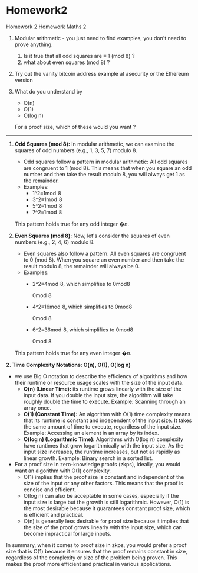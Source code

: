 # Homework2

Homework 2
Homework Maths 2

1. Modular arithmetic - you just need to find examples, you
don't need to prove anything.
    1. Is it true that all odd squares are ≡ 1 (mod 8) ?
    2. what about even squares (mod 8) ?
2. Try out the vanity bitcoin address example at asecurity
or the Ethereum version
3. What do you understand by
    - O(n)
    - O(1)
    - O(log n)
    
    For a proof size, which of these would you want ?
    

---

1. **Odd Squares (mod 8):** In modular arithmetic, we can examine the squares of odd numbers (e.g., 1, 3, 5, 7) modulo 8.
    - Odd squares follow a pattern in modular arithmetic: All odd squares are congruent to 1 (mod 8). This means that when you square an odd number and then take the result modulo 8, you will always get 1 as the remainder.
    - Examples:
        - 1^2≡1mod  8
        - 3^2≡1mod  8
        - 5^2≡1mod  8
        - 7^2≡1mod  8
    
    This pattern holds true for any odd integer �*n*.
    
2. **Even Squares (mod 8):** Now, let's consider the squares of even numbers (e.g., 2, 4, 6) modulo 8.
    - Even squares also follow a pattern: All even squares are congruent to 0 (mod 8). When you square an even number and then take the result modulo 8, the remainder will always be 0.
    - Examples:
        - 2^2≡4mod  8, which simplifies to 0mod8
            
            0mod  8
            
        - 4^2≡16mod  8, which simplifies to 0mod8
            
            0mod  8
            
        - 6^2≡36mod  8, which simplifies to 0mod8
            
            0mod  8
            
    
    This pattern holds true for any even integer �*n*.
    

**2. Time Complexity Notations: O(n), O(1), O(log n)**

- we use Big O notation to describe the efficiency of algorithms and how their runtime or resource usage scales with the size of the input data.
    - **O(n) (Linear Time):** its runtime grows linearly with the size of the input data. If you double the input size, the algorithm will take roughly double the time to execute. Example: Scanning through an array once.
    - **O(1) (Constant Time):** An algorithm with O(1) time complexity means that its runtime is constant and independent of the input size. It takes the same amount of time to execute, regardless of the input size. Example: Accessing an element in an array by its index.
    - **O(log n) (Logarithmic Time):** Algorithms with O(log n) complexity have runtimes that grow logarithmically with the input size. As the input size increases, the runtime increases, but not as rapidly as linear growth. Example: Binary search in a sorted list.
- For a proof size in zero-knowledge proofs (zkps), ideally, you would want an algorithm with O(1) complexity.
    - O(1) implies that the proof size is constant and independent of the size of the input or any other factors. This means that the proof is concise and efficient.
    - O(log n) can also be acceptable in some cases, especially if the input size is large but the growth is still logarithmic. However, O(1) is the most desirable because it guarantees constant proof size, which is efficient and practical.
    - O(n) is generally less desirable for proof size because it implies that the size of the proof grows linearly with the input size, which can become impractical for large inputs.

In summary, when it comes to proof size in zkps, you would prefer a proof size that is O(1) because it ensures that the proof remains constant in size, regardless of the complexity or size of the problem being proven. This makes the proof more efficient and practical in various applications.